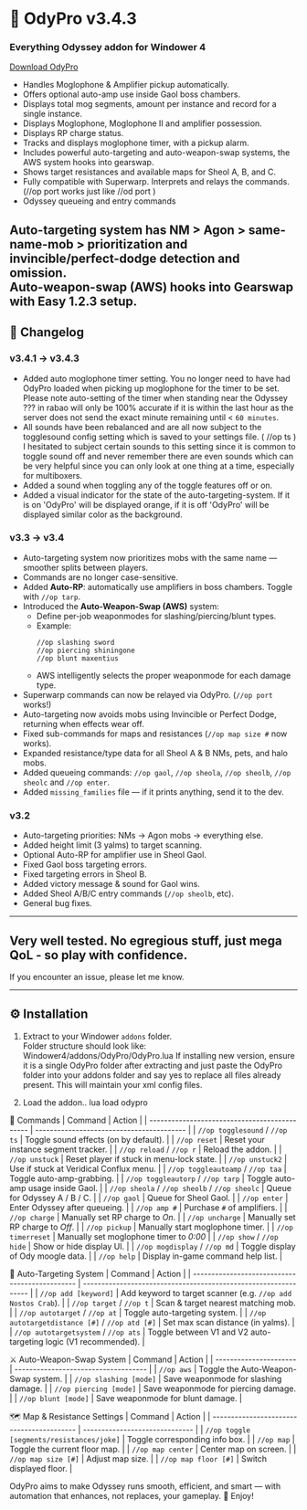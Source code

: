 # 🧭 OdyPro v3.4.3

### Everything Odyssey addon for Windower 4

[Download OdyPro](https://github.com/staticvoid0/OdyPro/releases/download/3.4.3main/OdyPro.zip)

- Handles Moglophone & Amplifier pickup automatically.
- Offers optional auto-amp use inside Gaol boss chambers.
- Displays total mog segments, amount per instance and record for a single instance.
- Displays Moglophone, Moglophone II and amplifier possession.
- Displays RP charge status.
- Tracks and displays moglophone timer, with a pickup alarm.
- Includes powerful auto-targeting and auto-weapon-swap systems, the AWS system hooks into gearswap. 
- Shows target resistances and available maps for Sheol A, B, and C.
- Fully compatible with Superwarp. Interprets and relays the commands. (//op port works just like //od port )
- Odyssey queueing and entry commands 
 
 **Auto-targeting system** has NM > Agon > same-name-mob > prioritization and invincible/perfect-dodge detection and omission.  
 **Auto-weapon-swap (AWS)** hooks into Gearswap with Easy 1.2.3 setup.
---

## 🧾 Changelog

### **v3.4.1 → v3.4.3**
- Added auto moglophone timer setting. You no longer need to have had OdyPro loaded when picking up moglophone for the timer to be set.
Please note auto-setting of the timer when standing near the Odyssey ??? in rabao will only be 100% accurate if it is within the last hour as the server does not send the exact minute remaining until < `60 minutes`.
- All sounds have been rebalanced and are all now subject to the togglesound config setting which is saved to your settings file. ( //op ts )
I hesitated to subject certain sounds to this setting since it is common to toggle sound off and never remember there are even sounds which can be very helpful since you can only look at one thing at a time, 
especially for multiboxers.
- Added a sound when toggling any of the toggle features off or on.
- Added a visual indicator for the state of the auto-targeting-system. If it is on 'OdyPro' will be displayed orange, if it is off 'OdyPro' will be displayed similar color as the background.

### **v3.3 → v3.4**
- Auto-targeting system now prioritizes mobs with the same name — smoother splits between players.  
- Commands are no longer case-sensitive.  
- Added **Auto-RP**: automatically use amplifiers in boss chambers. Toggle with `//op tarp`.  
- Introduced the **Auto-Weapon-Swap (AWS)** system:
  - Define per-job weaponmodes for slashing/piercing/blunt types.  
  - Example:
    ```text
    //op slashing sword  
    //op piercing shiningone  
    //op blunt maxentius
    ```
  - AWS intelligently selects the proper weaponmode for each damage type.
- Superwarp commands can now be relayed via OdyPro. (`//op port` works!)  
- Auto-targeting now avoids mobs using Invincible or Perfect Dodge, returning when effects wear off.  
- Fixed sub-commands for maps and resistances (`//op map size #` now works).  
- Expanded resistance/type data for all Sheol A & B NMs, pets, and halo mobs.  
- Added queueing commands: `//op gaol`, `//op sheola`, `//op sheolb`, `//op sheolc` and `//op enter`.  
- Added `missing_families` file — if it prints anything, send it to the dev.

### **v3.2**
- Auto-targeting priorities: NMs → Agon mobs → everything else.  
- Added height limit (3 yalms) to target scanning.  
- Optional Auto-RP for amplifier use in Sheol Gaol.  
- Fixed Gaol boss targeting errors.  
- Fixed targeting errors in Sheol B.  
- Added victory message & sound for Gaol wins.  
- Added Sheol A/B/C entry commands (`//op sheolb`, etc).  
- General bug fixes.

---

## Very well tested. No egregious stuff, just mega QoL - so play with confidence.

If you encounter an issue, please let me know.

---

## ⚙️ Installation

1. Extract to your Windower `addons` folder.  
   Folder structure should look like:
   Windower4/addons/OdyPro/OdyPro.lua 
   If installing new version, ensure it is a single
   OdyPro folder after extracting and just paste the 
   OdyPro folder into your addons folder and
   say yes to replace all files already present.
   This will maintain your xml config files.
   
2. Load the addon..
   lua load odypro
   



💬 Commands
| Command                                       | Action                                    |
| --------------------------------------------- | ----------------------------------------- |
| `//op togglesound` / `//op ts`                | Toggle sound effects (on by default).     |
| `//op reset`                                  | Reset your instance segment tracker.      |
| `//op reload` / `//op r`                      | Reload the addon.                         |
| `//op unstuck`                                | Reset player if stuck in menu-lock state. |
| `//op unstuck2`                               | Use if stuck at Veridical Conflux menu.   |
| `//op toggleautoamp` / `//op taa`             | Toggle auto-amp-grabbing.                 |
| `//op toggleautorp` / `//op tarp`             | Toggle auto-amp usage inside Gaol.        |
| `//op sheola` / `//op sheolb` / `//op sheolc` | Queue for Odyssey A / B / C.              |
| `//op gaol`                                   | Queue for Sheol Gaol.                     |
| `//op enter`                                  | Enter Odyssey after queueing.             |
| `//op amp #`                                  | Purchase `#` of amplifiers.               |
| `//op charge`                                 | Manually set RP charge to *On*.           |
| `//op uncharge`                               | Manually set RP charge to *Off*.          |
| `//op pickup`                                 | Manually start moglophone timer.          |
| `//op timerreset`                             | Manually set moglophone timer to *0:00*   |
| `//op show` / `//op hide`                     | Show or hide display UI.                  |
| `//op mogdisplay` / `//op md`                 | Toggle display of Ody moogle data.        |
| `//op help`                                   | Display in-game command help list.        |


🧠 Auto-Targeting System
| Command                                        | Action                                                          |
| ---------------------------------------------- | --------------------------------------------------------------- |
| `//op add [keyword]`                           | Add keyword to target scanner (e.g. `//op add Nostos Crab`).    |
| `//op target` / `//op t`                       | Scan & target nearest matching mob.                             |
| `//op autotarget` / `//op at`                  | Toggle auto-targeting system.                                   |
| `//op autotargetdistance [#]` / `//op atd [#]` | Set max scan distance (in yalms).                               |
| `//op autotargetsystem` / `//op ats`           | Toggle between V1 and V2 auto-targeting logic (V1 recommended). |


⚔️ Auto-Weapon-Swap System
| Command                | Action                               |
| ---------------------- | ------------------------------------ |
| `//op aws`             | Toggle the Auto-Weapon-Swap system.  |
| `//op slashing [mode]` | Save weaponmode for slashing damage. |
| `//op piercing [mode]` | Save weaponmode for piercing damage. |
| `//op blunt [mode]`    | Save weaponmode for blunt damage.    |


🗺️ Map & Resistance Settings
| Command                                   | Action                         |
| ----------------------------------------- | ------------------------------ |
| `//op toggle [segments/resistances/joke]` | Toggle corresponding info box. |
| `//op map`                                | Toggle the current floor map.  |
| `//op map center`                         | Center map on screen.          |
| `//op map size [#]`                       | Adjust map size.               |
| `//op map floor [#]`                      | Switch displayed floor.        |


OdyPro aims to make Odyssey runs smooth, efficient, and smart — with automation that enhances, not replaces, your gameplay.
🎉 Enjoy!

